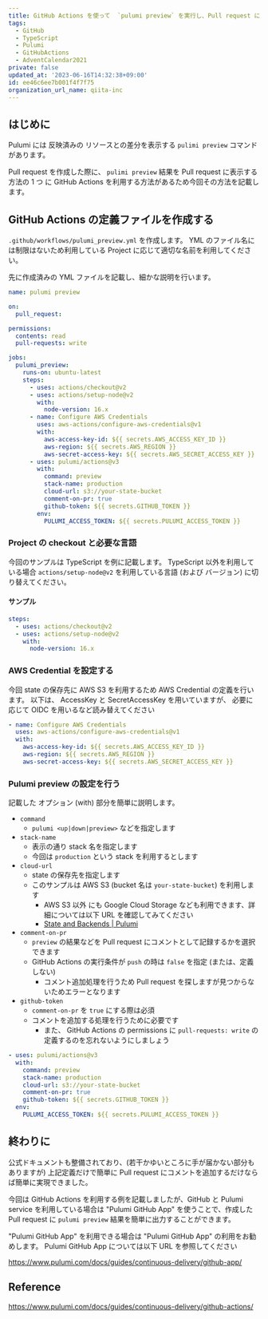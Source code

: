 ```yaml
---
title: GitHub Actions を使って  `pulumi preview` を実行し、Pull request に表示する方法 (TypeScript 編)
tags:
  - GitHub
  - TypeScript
  - Pulumi
  - GitHubActions
  - AdventCalendar2021
private: false
updated_at: '2023-06-16T14:32:38+09:00'
id: ee46c6ee7b001f4f7f75
organization_url_name: qiita-inc
---
```


## はじめに

Pulumi には 反映済みの リソースとの差分を表示する `pulimi preview` コマンドがあります。

Pull request を作成した際に、 `pulimi preview` 結果を Pull request に表示する方法の 1 つ に GitHub Actions を利用する方法があるため今回その方法を記載します。

## GitHub Actions の定義ファイルを作成する

`.github/workflows/pulumi_preview.yml` を作成します。
YML のファイル名には制限はないため利用している Project に応じて適切な名前を利用してください。

先に作成済みの YML ファイルを記載し、細かな説明を行います。

```yml:.github/workflows/pulumi_preview.yml
name: pulumi preview

on:
  pull_request:

permissions:
  contents: read
  pull-requests: write

jobs:
  pulumi_preview:
    runs-on: ubuntu-latest
    steps:
      - uses: actions/checkout@v2
      - uses: actions/setup-node@v2
        with:
          node-version: 16.x
      - name: Configure AWS Credentials
        uses: aws-actions/configure-aws-credentials@v1
        with:
          aws-access-key-id: ${{ secrets.AWS_ACCESS_KEY_ID }}
          aws-region: ${{ secrets.AWS_REGION }}
          aws-secret-access-key: ${{ secrets.AWS_SECRET_ACCESS_KEY }}
      - uses: pulumi/actions@v3
        with:
          command: preview
          stack-name: production
          cloud-url: s3://your-state-bucket
          comment-on-pr: true
          github-token: ${{ secrets.GITHUB_TOKEN }}
        env:
          PULUMI_ACCESS_TOKEN: ${{ secrets.PULUMI_ACCESS_TOKEN }}
```

### Project の checkout と必要な言語

今回のサンプルは TypeScript を例に記載します。
TypeScript 以外を利用している場合 `actions/setup-node@v2` を利用している言語 (および バージョン) に切り替えてください。

#### サンプル

```yml
steps:
  - uses: actions/checkout@v2
  - uses: actions/setup-node@v2
    with:
      node-version: 16.x
```

### AWS Credential を設定する

今回 state の保存先に AWS S3 を利用するため AWS Credential の定義を行います。
以下は、 AccessKey と SecretAccessKey を用いていますが、 必要に応じて OIDC を用いるなど読み替えてください

```yml
- name: Configure AWS Credentials
  uses: aws-actions/configure-aws-credentials@v1
  with:
    aws-access-key-id: ${{ secrets.AWS_ACCESS_KEY_ID }}
    aws-region: ${{ secrets.AWS_REGION }}
    aws-secret-access-key: ${{ secrets.AWS_SECRET_ACCESS_KEY }}
```

### Pulumi preview の設定を行う

記載した オプション (with) 部分を簡単に説明します。

- `command`
  - `pulumi <up|down|preview>` などを指定します
- `stack-name`
  - 表示の通り stack 名を指定します
  - 今回は `production` という stack を利用するとします
- `cloud-url`
  - state の保存先を指定します
  - このサンプルは AWS S3 (bucket 名は `your-state-bucket`) を利用します
    - AWS S3 以外 にも Google Cloud Storage なども利用できます、詳細については以下 URL を確認してみてください
    - [State and Backends | Pulumi](https://www.pulumi.com/docs/intro/concepts/state/)
- `comment-on-pr`
  - `preview` の結果などを Pull request にコメントとして記録するかを選択できます
  - GitHub Actions の実行条件が `push` の時は `false` を指定 (または、定義しない)
    - コメント追加処理を行うため Pull request を探しますが見つからないためエラーとなります
- `github-token`
  - `comment-on-pr` を `true` にする際は必須
  - コメントを追加する処理を行うために必要です
    - また、 GitHub Actions の permissions に `pull-requests: write` の定義するのを忘れないようにしましょう

```yml
- uses: pulumi/actions@v3
  with:
    command: preview
    stack-name: production
    cloud-url: s3://your-state-bucket
    comment-on-pr: true
    github-token: ${{ secrets.GITHUB_TOKEN }}
  env:
    PULUMI_ACCESS_TOKEN: ${{ secrets.PULUMI_ACCESS_TOKEN }}
```

## 終わりに

公式ドキュメントも整備されており、(若干かゆいところに手が届かない部分もありますが) 上記定義だけで簡単に Pull request にコメントを追加するだけならば簡単に実現できました。

今回は GitHub Actions を利用する例を記載しましたが、GitHub と Pulumi service を利用している場合は "Pulumi GitHub App" を使うことで、作成した Pull request に `pulumi preview` 結果を簡単に出力することができます。

"Pulumi GitHub App" を利用できる場合は "Pulumi GitHub App" の利用をお勧めします。
Pulumi GitHub App については以下 URL を参照してください

https://www.pulumi.com/docs/guides/continuous-delivery/github-app/

## Reference

https://www.pulumi.com/docs/guides/continuous-delivery/github-actions/

